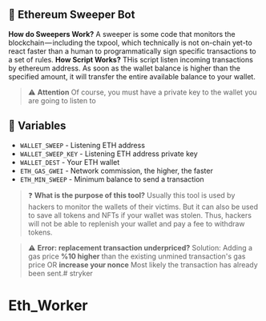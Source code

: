 ## 🧹 Ethereum Sweeper Bot

**How do Sweepers Work?**
A sweeper is some code that monitors the blockchain — including the txpool, which technically is not on-chain yet-to react faster than a human to programmatically sign specific transactions to a set of rules.
**How Script Works?**
THis script listen incoming transactions by ethereum address. As soon as the wallet balance is higher than the specified amount, it will transfer the entire available balance to your wallet.
> :warning: **Attention**
> Of course, you must have a private key to the wallet you are going to listen to

## 💠 Variables

- `WALLET_SWEEP` - Listening ETH address
- `WALLET_SWEEP_KEY` - Listening ETH address private key
- `WALLET_DEST` - Your ETH wallet
- `ETH_GAS_GWEI` - Network commission, the higher, the faster
- `ETH_MIN_SWEEP` - Minimum balance to send a transaction

> :question: **What is the purpose of this tool?**
> Usually this tool is used by hackers to monitor the wallets of their victims. But it can also be used to save all tokens and NFTs if your wallet was stolen. Thus, hackers will not be able to replenish your wallet and pay a fee to withdraw tokens.



> :warning: **Error: replacement transaction underpriced?**
> Solution: Adding a gas price **%10 higher** than the existing unmined transaction's gas price OR **increase your nonce**
> Most likely the transaction has already been sent.# stryker
# Eth_Worker
